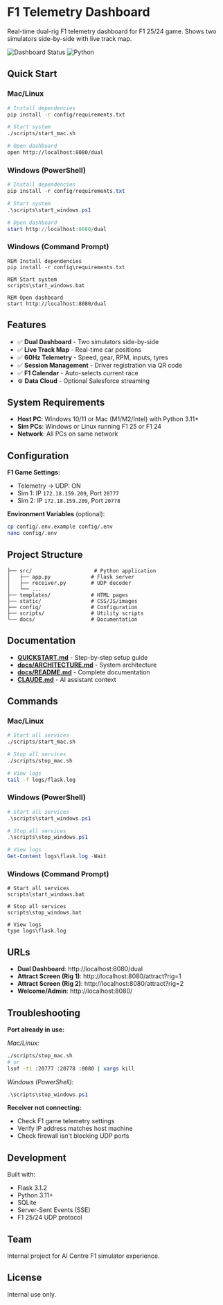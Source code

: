 # F1 Telemetry Dashboard

Real-time dual-rig F1 telemetry dashboard for F1 25/24 game. Shows two simulators side-by-side with live track map.

![Dashboard Status](https://img.shields.io/badge/status-production-green)
![Python](https://img.shields.io/badge/python-3.11+-blue)

## Quick Start

### Mac/Linux
```bash
# Install dependencies
pip install -r config/requirements.txt

# Start system
./scripts/start_mac.sh

# Open dashboard
open http://localhost:8080/dual
```

### Windows (PowerShell)
```powershell
# Install dependencies
pip install -r config/requirements.txt

# Start system
.\scripts\start_windows.ps1

# Open dashboard
start http://localhost:8080/dual
```

### Windows (Command Prompt)
```batch
REM Install dependencies
pip install -r config\requirements.txt

REM Start system
scripts\start_windows.bat

REM Open dashboard
start http://localhost:8080/dual
```

## Features

- ✅ **Dual Dashboard** - Two simulators side-by-side
- ✅ **Live Track Map** - Real-time car positions
- ✅ **60Hz Telemetry** - Speed, gear, RPM, inputs, tyres
- ✅ **Session Management** - Driver registration via QR code
- ✅ **F1 Calendar** - Auto-selects current race
- ⚙️ **Data Cloud** - Optional Salesforce streaming

## System Requirements

- **Host PC**: Windows 10/11 or Mac (M1/M2/Intel) with Python 3.11+
- **Sim PCs**: Windows or Linux running F1 25 or F1 24
- **Network**: All PCs on same network

## Configuration

**F1 Game Settings:**
- Telemetry → UDP: ON
- Sim 1: IP `172.18.159.209`, Port `20777`
- Sim 2: IP `172.18.159.209`, Port `20778`

**Environment Variables** (optional):
```bash
cp config/.env.example config/.env
nano config/.env
```

## Project Structure

```
├── src/                    # Python application
│   ├── app.py             # Flask server
│   ├── receiver.py        # UDP decoder
│   └── ...
├── templates/             # HTML pages
├── static/                # CSS/JS/images
├── config/                # Configuration
├── scripts/               # Utility scripts
└── docs/                  # Documentation
```

## Documentation

- **[QUICKSTART.md](QUICKSTART.md)** - Step-by-step setup guide
- **[docs/ARCHITECTURE.md](docs/ARCHITECTURE.md)** - System architecture
- **[docs/README.md](docs/README.md)** - Complete documentation
- **[CLAUDE.md](CLAUDE.md)** - AI assistant context

## Commands

### Mac/Linux
```bash
# Start all services
./scripts/start_mac.sh

# Stop all services
./scripts/stop_mac.sh

# View logs
tail -f logs/flask.log
```

### Windows (PowerShell)
```powershell
# Start all services
.\scripts\start_windows.ps1

# Stop all services
.\scripts\stop_windows.ps1

# View logs
Get-Content logs\flask.log -Wait
```

### Windows (Command Prompt)
```batch
# Start all services
scripts\start_windows.bat

# Stop all services
scripts\stop_windows.bat

# View logs
type logs\flask.log
```

## URLs

- **Dual Dashboard**: http://localhost:8080/dual
- **Attract Screen (Rig 1)**: http://localhost:8080/attract?rig=1
- **Attract Screen (Rig 2)**: http://localhost:8080/attract?rig=2
- **Welcome/Admin**: http://localhost:8080/

## Troubleshooting

**Port already in use:**

*Mac/Linux:*
```bash
./scripts/stop_mac.sh
# or
lsof -ti :20777 :20778 :8080 | xargs kill
```

*Windows (PowerShell):*
```powershell
.\scripts\stop_windows.ps1
```

**Receiver not connecting:**
- Check F1 game telemetry settings
- Verify IP address matches host machine
- Check firewall isn't blocking UDP ports

## Development

Built with:
- Flask 3.1.2
- Python 3.11+
- SQLite
- Server-Sent Events (SSE)
- F1 25/24 UDP protocol

## Team

Internal project for AI Centre F1 simulator experience.

## License

Internal use only.
